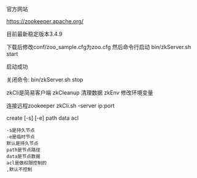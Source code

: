 官方网站

https://zookeeper.apache.org/

目前最新稳定版本3.4.9

下载后修改conf/zoo_sample.cfg为zoo.cfg
然后命令行启动 bin/zkServer.sh start

启动成功

关闭命令:
bin/zkServer.sh stop

zkCli是简易客户端
zkCleanup 清理数据
zkEnv 修改环境变量

连接远程zookeeper
zkCli.sh -server ip:port

create [-s] [-e] path data acl

	-s是持久节点
	-e是临时节点
	默认是持久节点
	path是节点路径
	data是节点数据
	acl是做权限控制的
	,默认不控制
	




